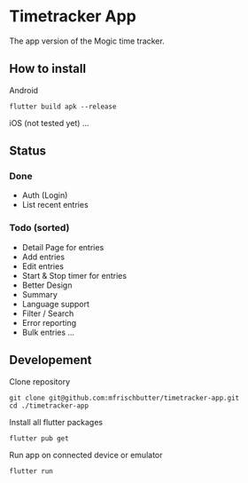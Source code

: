 
# Timetracker App

The app version of the Mogic time tracker.

## How to install
Android

    flutter build apk --release

iOS (not tested yet)
...

## Status

### Done

- Auth (Login)
- List recent entries

### Todo (sorted)

- Detail Page for entries
- Add entries
- Edit entries
- Start & Stop timer for entries
- Better Design
- Summary
- Language support
- Filter / Search
- Error reporting
- Bulk entries
...

## Developement
Clone repository

    git clone git@github.com:mfrischbutter/timetracker-app.git
    cd ./timetracker-app

Install all flutter packages

    flutter pub get

Run app on connected device or emulator

    flutter run

